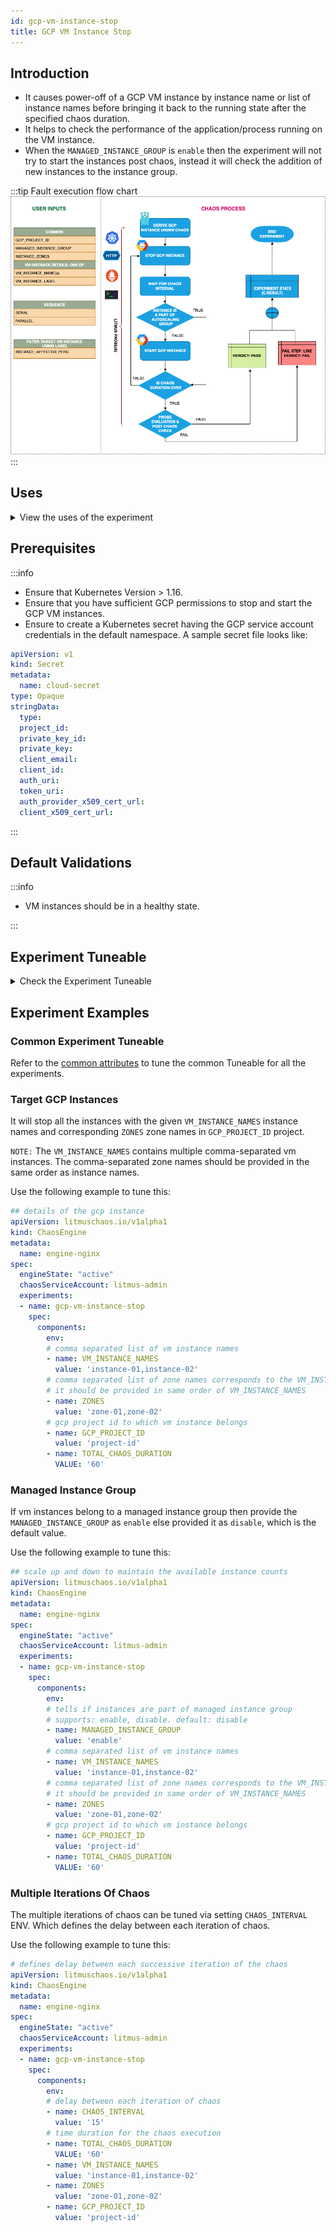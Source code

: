 ```yaml
---
id: gcp-vm-instance-stop
title: GCP VM Instance Stop
---
```


## Introduction

- It causes power-off of a GCP VM instance by instance name or list of instance names before bringing it back to the running state after the specified chaos duration.
- It helps to check the performance of the application/process running on the VM instance.
- When the `MANAGED_INSTANCE_GROUP` is `enable` then the experiment will not try to start the instances post chaos, instead it will check the addition of new instances to the instance group.

:::tip Fault execution flow chart
![GCP VM Instance Stop](./static/images/gcp-vm-instance-stop.png)
:::

## Uses

<details>
<summary>View the uses of the experiment</summary>
<div>
Coming soon.
</div>
</details>

## Prerequisites

:::info

- Ensure that Kubernetes Version > 1.16.
- Ensure that you have sufficient GCP permissions to stop and start the GCP VM instances.
- Ensure to create a Kubernetes secret having the GCP service account credentials in the default namespace. A sample secret file looks like:

```yaml
apiVersion: v1
kind: Secret
metadata:
  name: cloud-secret
type: Opaque
stringData:
  type:
  project_id:
  private_key_id:
  private_key:
  client_email:
  client_id:
  auth_uri:
  token_uri:
  auth_provider_x509_cert_url:
  client_x509_cert_url:
```
:::

## Default Validations

:::info

- VM instances should be in a healthy state.

:::

## Experiment Tuneable

<details>
    <summary>Check the Experiment Tuneable</summary>
    <h2>Mandatory Fields</h2>
    <table>
      <tr>
        <th> Variables </th>
        <th> Description </th>
        <th> Notes </th>
      </tr>
      <tr>
        <td> GCP_PROJECT_ID </td>
        <td> GCP project ID to which the VM instances belong </td>
        <td> All the VM instances must belong to a single GCP project </td>
      </tr>
      <tr>
        <td> VM_INSTANCE_NAMES </td>
        <td> Name of target VM instances </td>
        <td> Multiple instance names can be provided as instance1,instance2,... </td>
      </tr>
      <tr>
        <td> ZONES </td>
        <td> The zones of the target VM instances </td>
        <td> Zone for every instance name has to be provided as zone1,zone2,... in the same order of <code>VM_INSTANCE_NAMES</code> </td>
      </tr>
    </table>
    <h2>Optional Fields</h2>
    <table>
      <tr>
        <th> Variables </th>
        <th> Description </th>
        <th> Notes </th>
      </tr>
      <tr>
        <td> TOTAL_CHAOS_DURATION </td>
        <td> The total time duration for chaos insertion (sec) </td>
        <td> Defaults to 30s </td>
      </tr>
       <tr>
        <td> CHAOS_INTERVAL </td>
        <td> The interval (in sec) between successive instance termination </td>
        <td> Defaults to 30s </td>
      </tr>
      <tr>
        <td> MANAGED_INSTANCE_GROUP </td>
        <td> Set to <code>enable</code> if the target instance is the part of a managed instance group </td>
        <td> Defaults to <code>disable</code> </td>
      </tr>
      <tr>
        <td> SEQUENCE </td>
        <td> It defines sequence of chaos execution for multiple instance </td>
        <td> Default value: parallel. Supported: serial, parallel </td>
      </tr>
      <tr>
        <td> RAMP_TIME </td>
        <td> Period to wait before and after injection of chaos in sec </td>
        <td> </td>
      </tr>
    </table>
</details>

## Experiment Examples

### Common Experiment Tuneable

Refer to the [common attributes](../common-Tuneable-for-all-experiments) to tune the common Tuneable for all the experiments.

### Target GCP Instances

It will stop all the instances with the given `VM_INSTANCE_NAMES` instance names and corresponding `ZONES` zone names in `GCP_PROJECT_ID` project.

`NOTE:` The `VM_INSTANCE_NAMES` contains multiple comma-separated vm instances. The comma-separated zone names should be provided in the same order as instance names.

Use the following example to tune this:

[embedmd]:# (./static/manifests/gcp-vm-instance-stop/gcp-instance.yaml yaml)
```yaml
## details of the gcp instance
apiVersion: litmuschaos.io/v1alpha1
kind: ChaosEngine
metadata:
  name: engine-nginx
spec:
  engineState: "active"
  chaosServiceAccount: litmus-admin
  experiments:
  - name: gcp-vm-instance-stop
    spec:
      components:
        env:
        # comma separated list of vm instance names
        - name: VM_INSTANCE_NAMES
          value: 'instance-01,instance-02'
        # comma separated list of zone names corresponds to the VM_INSTANCE_NAMES
        # it should be provided in same order of VM_INSTANCE_NAMES
        - name: ZONES
          value: 'zone-01,zone-02'
        # gcp project id to which vm instance belongs
        - name: GCP_PROJECT_ID
          value: 'project-id'
        - name: TOTAL_CHAOS_DURATION
          VALUE: '60'
```

### Managed Instance Group

If vm instances belong to a managed instance group then provide the `MANAGED_INSTANCE_GROUP` as `enable` else provided it as `disable`, which is the default value.

Use the following example to tune this:

[embedmd]:# (./static/manifests/gcp-vm-instance-stop/managed-instance-group.yaml yaml)
```yaml
## scale up and down to maintain the available instance counts
apiVersion: litmuschaos.io/v1alpha1
kind: ChaosEngine
metadata:
  name: engine-nginx
spec:
  engineState: "active"
  chaosServiceAccount: litmus-admin
  experiments:
  - name: gcp-vm-instance-stop
    spec:
      components:
        env:
        # tells if instances are part of managed instance group
        # supports: enable, disable. default: disable
        - name: MANAGED_INSTANCE_GROUP
          value: 'enable'
        # comma separated list of vm instance names
        - name: VM_INSTANCE_NAMES
          value: 'instance-01,instance-02'
        # comma separated list of zone names corresponds to the VM_INSTANCE_NAMES
        # it should be provided in same order of VM_INSTANCE_NAMES
        - name: ZONES
          value: 'zone-01,zone-02'
        # gcp project id to which vm instance belongs
        - name: GCP_PROJECT_ID
          value: 'project-id'
        - name: TOTAL_CHAOS_DURATION
          VALUE: '60'
```

### Multiple Iterations Of Chaos

The multiple iterations of chaos can be tuned via setting `CHAOS_INTERVAL` ENV. Which defines the delay between each iteration of chaos.

Use the following example to tune this:

[embedmd]:# (./static/manifests/gcp-vm-instance-stop/chaos-interval.yaml yaml)
```yaml
# defines delay between each successive iteration of the chaos
apiVersion: litmuschaos.io/v1alpha1
kind: ChaosEngine
metadata:
  name: engine-nginx
spec:
  engineState: "active"
  chaosServiceAccount: litmus-admin
  experiments:
  - name: gcp-vm-instance-stop
    spec:
      components:
        env:
        # delay between each iteration of chaos
        - name: CHAOS_INTERVAL
          value: '15'
        # time duration for the chaos execution
        - name: TOTAL_CHAOS_DURATION
          VALUE: '60'
        - name: VM_INSTANCE_NAMES
          value: 'instance-01,instance-02'
        - name: ZONES
          value: 'zone-01,zone-02'
        - name: GCP_PROJECT_ID
          value: 'project-id'
```
